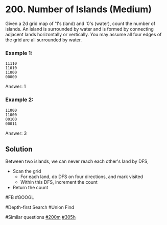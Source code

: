 # 200. Number of Islands (Medium)

Given a 2d grid map of '1's (land) and '0's (water), count the number of islands. An island is surrounded by water and is formed by connecting adjacent lands horizontally or vertically. You may assume all four edges of the grid are all surrounded by water.

### Example 1:
```
11110
11010
11000
00000
```
Answer: 1

### Example 2:
```
11000
11000
00100
00011
```
Answer: 3

## Solution
Between two islands, we can never reach each other's land by DFS,
- Scan the grid
  - For each land, do DFS on four directions, and mark visited
  - Within this DFS, increment the count
- Return the count

#FB #GOOGL

#Depth-first Search #Union Find

#Similar questions [#200m](../p200m/README.md) [#305h](../p305h/README.md)
